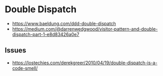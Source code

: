 # Double Dispatch

- https://www.baeldung.com/ddd-double-dispatch
- https://medium.com/@darrenwedgwood/visitor-pattern-and-double-dispatch-part-1-e8d83426a0e7

## Issues

- https://lostechies.com/derekgreer/2010/04/19/double-dispatch-is-a-code-smell/
